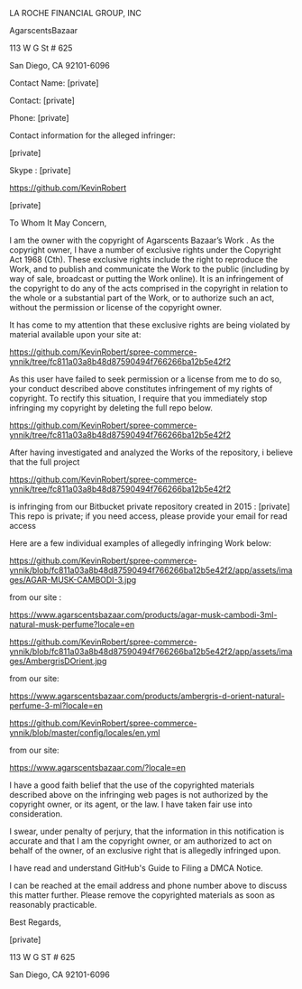 LA ROCHE FINANCIAL GROUP, INC

AgarscentsBazaar

113 W G St # 625

San Diego, CA 92101-6096

Contact Name: [private]

Contact: [private]

Phone: [private]

Contact information for the alleged infringer:

[private]

Skype : [private]

https://github.com/KevinRobert

[private]

To Whom It May Concern,

I am the owner with the copyright of Agarscents Bazaar’s Work . As the
copyright owner, I have a number of exclusive rights under the Copyright
Act 1968 (Cth). These exclusive rights include the right to reproduce the
Work, and to publish and communicate the Work to the public (including by
way of sale, broadcast or putting the Work online). It is an infringement
of the copyright to do any of the acts comprised in the copyright in
relation to the whole or a substantial part of the Work, or to authorize
such an act, without the permission or license of the copyright owner.

It has come to my attention that these exclusive rights are being violated
by material available upon your site at:

https://github.com/KevinRobert/spree-commerce-ynnik/tree/fc811a03a8b48d87590494f766266ba12b5e42f2

As this user have failed to seek permission or a license from me to do so,
your conduct described above constitutes infringement of my rights of
copyright. To rectify this situation, I require that you immediately stop
infringing my copyright by deleting the full repo below.

https://github.com/KevinRobert/spree-commerce-ynnik/tree/fc811a03a8b48d87590494f766266ba12b5e42f2

After having investigated and analyzed the Works of the repository, i
believe that the full project

https://github.com/KevinRobert/spree-commerce-ynnik/tree/fc811a03a8b48d87590494f766266ba12b5e42f2

is infringing from our Bitbucket private repository created in 2015 :
[private] This repo is private;
if you need access, please provide your email for read access

Here are a few individual examples of allegedly infringing Work below:

https://github.com/KevinRobert/spree-commerce-ynnik/blob/fc811a03a8b48d87590494f766266ba12b5e42f2/app/assets/images/AGAR-MUSK-CAMBODI-3.jpg

from our site :

https://www.agarscentsbazaar.com/products/agar-musk-cambodi-3ml-natural-musk-perfume?locale=en

https://github.com/KevinRobert/spree-commerce-ynnik/blob/fc811a03a8b48d87590494f766266ba12b5e42f2/app/assets/images/AmbergrisDOrient.jpg

from our site:

https://www.agarscentsbazaar.com/products/ambergris-d-orient-natural-perfume-3-ml?locale=en

https://github.com/KevinRobert/spree-commerce-ynnik/blob/master/config/locales/en.yml

from our site:

https://www.agarscentsbazaar.com/?locale=en

I have a good faith belief that the use of the copyrighted materials
described above on the infringing web pages is not authorized by the
copyright owner, or its agent, or the law. I have taken fair use into
consideration.

I swear, under penalty of perjury, that the information in this
notification is accurate and that I am the copyright owner, or am
authorized to act on behalf of the owner, of an exclusive right that is
allegedly infringed upon.

I have read and understand GitHub's Guide to Filing a DMCA Notice.

I can be reached at the email address and phone number above to discuss
this matter further. Please remove the copyrighted materials as soon as
reasonably practicable.

Best Regards,

[private]

113 W G ST # 625

San Diego, CA 92101-6096
